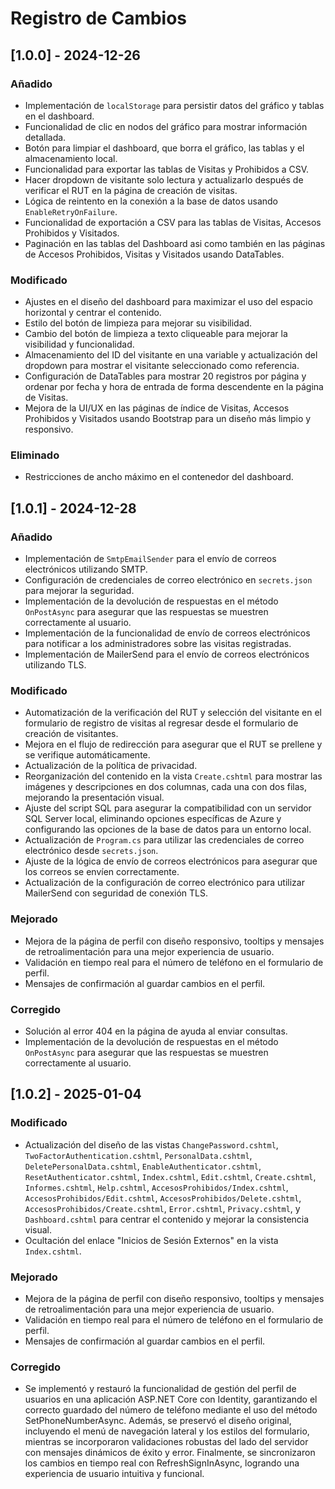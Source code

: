 # Registro de Cambios

## [1.0.0] - 2024-12-26

### Añadido
- Implementación de `localStorage` para persistir datos del gráfico y tablas en el dashboard.
- Funcionalidad de clic en nodos del gráfico para mostrar información detallada.
- Botón para limpiar el dashboard, que borra el gráfico, las tablas y el almacenamiento local.
- Funcionalidad para exportar las tablas de Visitas y Prohibidos a CSV.
- Hacer dropdown de visitante solo lectura y actualizarlo después de verificar el RUT en la página de creación de visitas.
- Lógica de reintento en la conexión a la base de datos usando `EnableRetryOnFailure`.
- Funcionalidad de exportación a CSV para las tablas de Visitas, Accesos Prohibidos y Visitados.
- Paginación en las tablas del Dashboard asi como también en las páginas de Accesos Prohibidos, Visitas y Visitados usando DataTables.

### Modificado
- Ajustes en el diseño del dashboard para maximizar el uso del espacio horizontal y centrar el contenido.
- Estilo del botón de limpieza para mejorar su visibilidad.
- Cambio del botón de limpieza a texto cliqueable para mejorar la visibilidad y funcionalidad.
- Almacenamiento del ID del visitante en una variable y actualización del dropdown para mostrar el visitante seleccionado como referencia.
- Configuración de DataTables para mostrar 20 registros por página y ordenar por fecha y hora de entrada de forma descendente en la página de Visitas.
- Mejora de la UI/UX en las páginas de índice de Visitas, Accesos Prohibidos y Visitados usando Bootstrap para un diseño más limpio y responsivo.

### Eliminado
- Restricciones de ancho máximo en el contenedor del dashboard.

## [1.0.1] - 2024-12-28

### Añadido
- Implementación de `SmtpEmailSender` para el envío de correos electrónicos utilizando SMTP.
- Configuración de credenciales de correo electrónico en `secrets.json` para mejorar la seguridad.
- Implementación de la devolución de respuestas en el método `OnPostAsync` para asegurar que las respuestas se muestren correctamente al usuario.
- Implementación de la funcionalidad de envío de correos electrónicos para notificar a los administradores sobre las visitas registradas.
- Implementación de MailerSend para el envío de correos electrónicos utilizando TLS.

### Modificado
- Automatización de la verificación del RUT y selección del visitante en el formulario de registro de visitas al regresar desde el formulario de creación de visitantes.
- Mejora en el flujo de redirección para asegurar que el RUT se prellene y se verifique automáticamente.
- Actualización de la política de privacidad.
- Reorganización del contenido en la vista `Create.cshtml` para mostrar las imágenes y descripciones en dos columnas, cada una con dos filas, mejorando la presentación visual.
- Ajuste del script SQL para asegurar la compatibilidad con un servidor SQL Server local, eliminando opciones específicas de Azure y configurando las opciones de la base de datos para un entorno local.
- Actualización de `Program.cs` para utilizar las credenciales de correo electrónico desde `secrets.json`.
- Ajuste de la lógica de envío de correos electrónicos para asegurar que los correos se envíen correctamente.
- Actualización de la configuración de correo electrónico para utilizar MailerSend con seguridad de conexión TLS.

### Mejorado
- Mejora de la página de perfil con diseño responsivo, tooltips y mensajes de retroalimentación para una mejor experiencia de usuario.
- Validación en tiempo real para el número de teléfono en el formulario de perfil.
- Mensajes de confirmación al guardar cambios en el perfil.

### Corregido
- Solución al error 404 en la página de ayuda al enviar consultas.
- Implementación de la devolución de respuestas en el método `OnPostAsync` para asegurar que las respuestas se muestren correctamente al usuario.

## [1.0.2] - 2025-01-04

### Modificado
- Actualización del diseño de las vistas `ChangePassword.cshtml`, `TwoFactorAuthentication.cshtml`, `PersonalData.cshtml`, `DeletePersonalData.cshtml`, `EnableAuthenticator.cshtml`, `ResetAuthenticator.cshtml`, `Index.cshtml`, `Edit.cshtml`, `Create.cshtml`, `Informes.cshtml`, `Help.cshtml`, `AccesosProhibidos/Index.cshtml`, `AccesosProhibidos/Edit.cshtml`, `AccesosProhibidos/Delete.cshtml`, `AccesosProhibidos/Create.cshtml`, `Error.cshtml`, `Privacy.cshtml`, y `Dashboard.cshtml` para centrar el contenido y mejorar la consistencia visual.
- Ocultación del enlace "Inicios de Sesión Externos" en la vista `Index.cshtml`.

### Mejorado
- Mejora de la página de perfil con diseño responsivo, tooltips y mensajes de retroalimentación para una mejor experiencia de usuario.
- Validación en tiempo real para el número de teléfono en el formulario de perfil.
- Mensajes de confirmación al guardar cambios en el perfil.

### Corregido
- Se implementó y restauró la funcionalidad de gestión del perfil de usuarios en una aplicación ASP.NET Core con Identity, garantizando el correcto guardado del número de teléfono mediante el uso del método SetPhoneNumberAsync. Además, se preservó el diseño original, incluyendo el menú de navegación lateral y los estilos del formulario, mientras se incorporaron validaciones robustas del lado del servidor con mensajes dinámicos de éxito y error. Finalmente, se sincronizaron los cambios en tiempo real con RefreshSignInAsync, logrando una experiencia de usuario intuitiva y funcional.